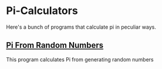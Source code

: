 # Pi-Calculators
Here's a bunch of programs that calculate pi in peculiar ways.

## [Pi From Random Numbers](../blob/master/FromRandom.py)
This program calculates Pi from generating random numbers

